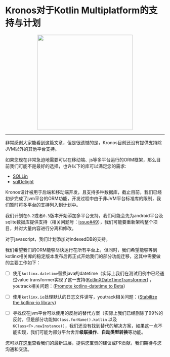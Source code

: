 # Kronos对于Kotlin Multiplatform的支持与计划

<center>
<img src="/assets/images/features/img-1.png" width="300"/>
</center>

--------

非常感谢大家能看到这篇文章，但是很遗憾的是，Kronos目前还没有提供支持除JVM以外的其他平台支持。

如果您现在非常急迫地需要可以在移动端、js等多平台运行的ORM框架，那么目前我们可能不是最好的选择，也许以下的库可以满足您的需求:

- [SQLLin](https://github.com/ctripcorp/SQLlin)
- [sqlDelight](https://github.com/sqldelight/sqldelight)

Kronos设计被用于后端和移动端开发，且支持多种数据库，截止目前，我们已经初步完成了jvm平台的ORM功能，开发过程中由于非JVM平台标准库的限制，我们暂时将多平台的支持列入到计划中。

我们计划在`0.2`或者`0.3`版本开始添加多平台支持，我们可能会先为android平台及sqlite数据库提供支持（相关问题号：[issue#49](https://github.com/Kronos-orm/Kronos-orm/issues/49)），我们可能要重新架构整个项目，并对大量内容进行分离和修改。

对于javascript，我们计划添加对indexedDB的支持。

我们希望我们的ORM能够尽快运行在所有平台上，但同时，我们希望能够等到kotlinx相关库的稳定版本发布后再正式开始我们的部分功能迁移，这其中需要做的主要工作如下：

- [ ] 使用`kotlinx.datetime`替换java的datetime（实际上我们在测试用例中已经通过value
  transformer实现了这一支持([KotlinXDateTimeTransformer](https://github.com/Kronos-orm/Kronos-orm/blob/main/kronos-testing/src/test/kotlin/com/kotlinorm/utils/KotlinXDateTimeTransformer.kt))
  ，youtrack相关问题：([Promote kotlinx-datetime to Beta](https://youtrack.jetbrains.com/issue/KT-64578)）

- [ ] 使用`kotlinx.io`处理默认的日志文件读写，youtrack相关问题：([Stabilize the kotlinx-io library](https://youtrack.jetbrains.com/issue/KT-71300))

- [ ] 寻找仅在jvm平台可以使用的反射的替代方案（实际上我们已经删除了99%的反射，但是部分功能如`Class.forName().kotlin`
  以及`KClass<T>.newInstance()`，我们还没有找到替代的解决方案，如果这一点不能实现，我们可能为部分平台舍弃**级联操作**、**自动类型转换**等功能。

您可以在[这里](https://github.com/Kronos-orm/Kronos-orm/issues/50)查看我们的最新进展，提供您宝贵的建议或PR贡献，我们期待与您沟通和交流。
